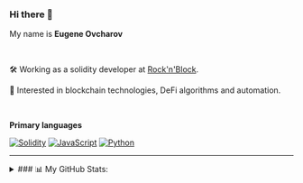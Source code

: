### Hi there 👋

<!--
**wildmaus/wildmaus** is a ✨ _special_ ✨ repository because its `README.md` (this file) appears on your GitHub profile.

Here are some ideas to get you started:

- 🔭 I’m currently working on ...
- 🌱 I’m currently learning ...
- 👯 I’m looking to collaborate on ...
- 🤔 I’m looking for help with ...
- 💬 Ask me about ...
- 📫 How to reach me: ...
- 😄 Pronouns: ...
- ⚡ Fun fact: ...
-->

My name is **Eugene Ovcharov**

<br />

🛠 Working as a solidity developer at [Rock'n'Block](https://rocknblock.io/).

🌱 Interested in blockchain technologies, DeFi algorithms and automation.

<br />

**Primary languages**

[![Solidity](https://img.shields.io/badge/Solidity-%23363636.svg?style=for-the-badge&logo=solidity&logoColor=white)](#)
[![JavaScript](https://img.shields.io/badge/javascript-%23323330.svg?style=for-the-badge&logo=javascript&logoColor=%23F7DF1E)](#)
[![Python](https://img.shields.io/badge/python-3670A0?style=for-the-badge&logo=python&logoColor=ffdd54)](#)

---
<details>
    <summary>### 📊  My GitHub Stats:</summary>
    <br />
    <p>
        <img src=https://github-readme-stats.vercel.app/api?username=wildmaus&show_icons=true&theme=tokyonight alt="GitHub Stats chart">
    </p>
    <p>
        <img src=https://github-readme-stats.vercel.app/api/top-langs/?username=wildmaus&layout=compact&theme=tokyonight alt="Most Used Languages chart">
    </p>
</details>
